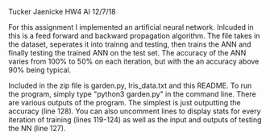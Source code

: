 Tucker Jaenicke
HW4 AI
12/7/18

For this assignment I implemented an artificial neural network. Inlcuded in this
is a feed forward and backward propagation algorithm. The file takes in the 
dataset, seperates it into trainng and testing, then trains the ANN and finally
testing the trained ANN on the test set. The accuracy of the ANN varies from
100% to 50% on each iteration, but with the an accuracy above 90% being typical.

Included in the zip file is garden.py, Iris_data.txt and this README. To run
the program, simply type "python3 garden.py" in the command line. There are
various outputs of the program. The simplest is just outputting the accuracy 
(line 128). You can also uncomment lines to display stats for every iteration 
of training (lines 119-124) as well as the input and outputs of testing the NN
(line 127).